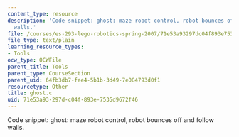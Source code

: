 ```yaml
---
content_type: resource
description: 'Code snippet: ghost: maze robot control, robot bounces off and follow
  walls.'
file: /courses/es-293-lego-robotics-spring-2007/71e53a93297dc04f893e7535d9672f46_ghost.c
file_type: text/plain
learning_resource_types:
- Tools
ocw_type: OCWFile
parent_title: Tools
parent_type: CourseSection
parent_uid: 64fb3db7-fee4-5b1b-3d49-7e084793d0f1
resourcetype: Other
title: ghost.c
uid: 71e53a93-297d-c04f-893e-7535d9672f46
---
```

Code snippet: ghost: maze robot control, robot bounces off and follow walls.